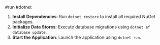 #run #dotnet
1. **Install Dependencies**: Run `dotnet restore` to install all required NuGet packages.
2. **Initialize Data Stores**: Execute database migrations using `dotnet ef database update`.
3. **Start the Application**: Launch the application using `dotnet run`. 